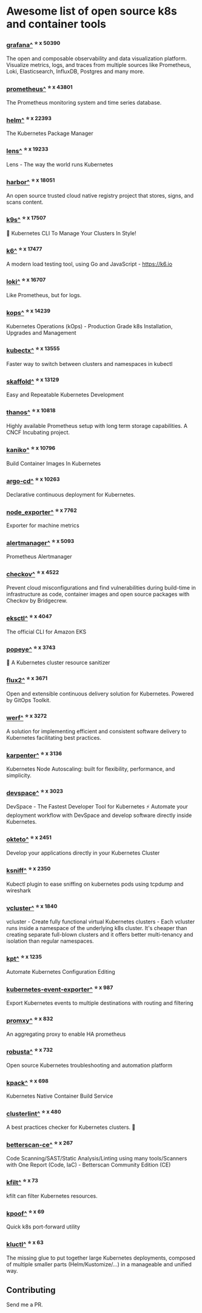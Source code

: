 # Awesome list of open source k8s and container tools

### [grafana^](https://github.com/grafana/grafana) <sup>⭐️ x 50390</sup>
The open and composable observability and data visualization platform. Visualize metrics, logs, and traces from multiple sources like Prometheus, Loki, Elasticsearch, InfluxDB, Postgres and many more. 
### [prometheus^](https://github.com/prometheus/prometheus) <sup>⭐️ x 43801</sup>
The Prometheus monitoring system and time series database.
### [helm^](https://github.com/helm/helm) <sup>⭐️ x 22393</sup>
The Kubernetes Package Manager
### [lens^](https://github.com/lensapp/lens) <sup>⭐️ x 19233</sup>
Lens - The way the world runs Kubernetes
### [harbor^](https://github.com/goharbor/harbor) <sup>⭐️ x 18051</sup>
An open source trusted cloud native registry project that stores, signs, and scans content.
### [k9s^](https://github.com/derailed/k9s) <sup>⭐️ x 17507</sup>
🐶 Kubernetes CLI To Manage Your Clusters In Style!
### [k6^](https://github.com/grafana/k6) <sup>⭐️ x 17477</sup>
A modern load testing tool, using Go and JavaScript - https://k6.io
### [loki^](https://github.com/grafana/loki) <sup>⭐️ x 16707</sup>
Like Prometheus, but for logs.
### [kops^](https://github.com/kubernetes/kops) <sup>⭐️ x 14239</sup>
Kubernetes Operations (kOps) - Production Grade k8s Installation, Upgrades and Management
### [kubectx^](https://github.com/ahmetb/kubectx) <sup>⭐️ x 13555</sup>
Faster way to switch between clusters and namespaces in kubectl
### [skaffold^](https://github.com/GoogleContainerTools/skaffold) <sup>⭐️ x 13129</sup>
Easy and Repeatable Kubernetes Development
### [thanos^](https://github.com/thanos-io/thanos) <sup>⭐️ x 10818</sup>
Highly available Prometheus setup with long term storage capabilities. A CNCF Incubating project.
### [kaniko^](https://github.com/GoogleContainerTools/kaniko) <sup>⭐️ x 10796</sup>
Build Container Images In Kubernetes
### [argo-cd^](https://github.com/argoproj/argo-cd) <sup>⭐️ x 10263</sup>
Declarative continuous deployment for Kubernetes.
### [node_exporter^](https://github.com/prometheus/node_exporter) <sup>⭐️ x 7762</sup>
Exporter for machine metrics
### [alertmanager^](https://github.com/prometheus/alertmanager) <sup>⭐️ x 5093</sup>
Prometheus Alertmanager
### [checkov^](https://github.com/bridgecrewio/checkov) <sup>⭐️ x 4522</sup>
Prevent cloud misconfigurations and find vulnerabilities during build-time in infrastructure as code, container images and open source packages with Checkov by Bridgecrew.
### [eksctl^](https://github.com/weaveworks/eksctl) <sup>⭐️ x 4047</sup>
The official CLI for Amazon EKS
### [popeye^](https://github.com/derailed/popeye) <sup>⭐️ x 3743</sup>
👀 A Kubernetes cluster resource sanitizer
### [flux2^](https://github.com/fluxcd/flux2) <sup>⭐️ x 3671</sup>
Open and extensible continuous delivery solution for Kubernetes. Powered by GitOps Toolkit.
### [werf^](https://github.com/werf/werf) <sup>⭐️ x 3272</sup>
A solution for implementing efficient and consistent software delivery to Kubernetes facilitating best practices.
### [karpenter^](https://github.com/aws/karpenter) <sup>⭐️ x 3136</sup>
Kubernetes Node Autoscaling: built for flexibility, performance, and simplicity.
### [devspace^](https://github.com/loft-sh/devspace) <sup>⭐️ x 3023</sup>
DevSpace - The Fastest Developer Tool for Kubernetes ⚡ Automate your deployment workflow with DevSpace and develop software directly inside Kubernetes.
### [okteto^](https://github.com/okteto/okteto) <sup>⭐️ x 2451</sup>
Develop your applications directly in your Kubernetes Cluster
### [ksniff^](https://github.com/eldadru/ksniff) <sup>⭐️ x 2350</sup>
Kubectl plugin to ease sniffing on kubernetes pods using tcpdump and wireshark
### [vcluster^](https://github.com/loft-sh/vcluster) <sup>⭐️ x 1840</sup>
vcluster - Create fully functional virtual Kubernetes clusters - Each vcluster runs inside a namespace of the underlying k8s cluster. It's cheaper than creating separate full-blown clusters and it offers better multi-tenancy and isolation than regular namespaces.
### [kpt^](https://github.com/GoogleContainerTools/kpt) <sup>⭐️ x 1235</sup>
Automate Kubernetes Configuration Editing
### [kubernetes-event-exporter^](https://github.com/opsgenie/kubernetes-event-exporter) <sup>⭐️ x 987</sup>
Export Kubernetes events to multiple destinations with routing and filtering
### [promxy^](https://github.com/jacksontj/promxy) <sup>⭐️ x 832</sup>
An aggregating proxy to enable HA prometheus
### [robusta^](https://github.com/robusta-dev/robusta) <sup>⭐️ x 732</sup>
Open source Kubernetes troubleshooting and automation platform
### [kpack^](https://github.com/pivotal/kpack) <sup>⭐️ x 698</sup>
Kubernetes Native Container Build Service
### [clusterlint^](https://github.com/digitalocean/clusterlint) <sup>⭐️ x 480</sup>
A best practices checker for Kubernetes clusters. 🤠
### [betterscan-ce^](https://github.com/marcinguy/betterscan-ce) <sup>⭐️ x 267</sup>
Code Scanning/SAST/Static Analysis/Linting using many tools/Scanners with One Report (Code, IaC) - Betterscan Community Edition (CE)
### [kfilt^](https://github.com/ryane/kfilt) <sup>⭐️ x 73</sup>
kfilt can filter Kubernetes resources.
### [kpoof^](https://github.com/farmotive/kpoof) <sup>⭐️ x 69</sup>
Quick k8s port-forward utility
### [kluctl^](https://github.com/kluctl/kluctl) <sup>⭐️ x 63</sup>
The missing glue to put together large Kubernetes deployments, composed of multiple smaller parts (Helm/Kustomize/...)  in a manageable and unified way.

## Contributing

Send me a PR.



